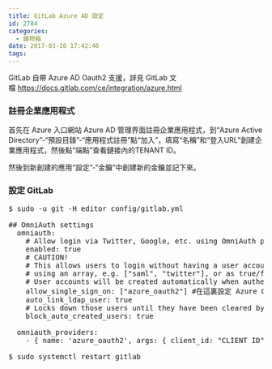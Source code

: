 ```yaml
---
title: GitLab Azure AD 設定
id: 2784
categories:
  - 雜物箱
date: 2017-03-10 17:42:46
tags:
---
```


GitLab 自帶 Azure AD Oauth2 支援，詳見 GitLab 文檔 https://docs.gitlab.com/ce/integration/azure.html

<!--more-->

### 註冊企業應用程式

首先在 Azure 入口網站 Azure AD 管理界面註冊企業應用程式，到“Azure Active Directory”-“預設目錄”-“應用程式註冊”點“加入”，填寫“名稱”和“登入URL”創建企業應用程式，然後點“端點”查看鏈接內的TENANT ID。

然後到新創建的應用“設定”-“金鑰”中創建新的金鑰並記下來。

### 設定 GitLab

<pre>$ sudo -u git -H editor config/gitlab.yml

## OmniAuth settings
  omniauth:
    # Allow login via Twitter, Google, etc. using OmniAuth providers
    enabled: true
    # CAUTION!
    # This allows users to login without having a user account first. Define the allowed providers
    # using an array, e.g. ["saml", "twitter"], or as true/false to allow all providers or none.
    # User accounts will be created automatically when authentication was successful.
    allow_single_sign_on: ["azure_oauth2"] #在這裏設定 Azure Oauth2
    auto_link_ldap_user: true
    # Locks down those users until they have been cleared by the admin (default: true).
    block_auto_created_users: true

  omniauth_providers:
    - { name: 'azure_oauth2', args: { client_id: "CLIENT ID", client_secret: "CLIENT SECRET", tenant_id: "TENANT ID" } }

$ sudo systemctl restart gitlab
</pre>